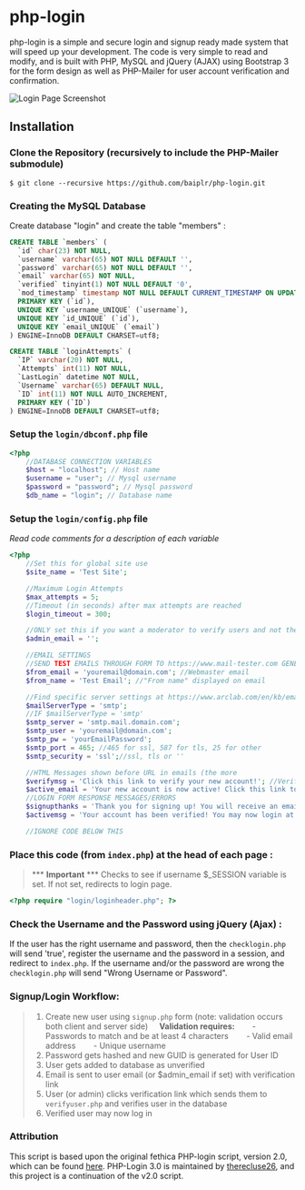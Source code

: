 # php-login
php-login is a simple and secure login and signup ready made system that will speed up your development. The code is very simple to read and modify, and is built with PHP, MySQL and jQuery (AJAX) using Bootstrap 3 for the form design as well as PHP-Mailer for user account verification and confirmation.

<img src="https://raw.githubusercontent.com/fethica/PHP-Login/master/login/images/screenshot.png" alt="Login Page Screenshot" />

## Installation
### Clone the Repository (recursively to include the PHP-Mailer submodule)
    $ git clone --recursive https://github.com/baiplr/php-login.git

### Creating the MySQL Database

Create database "login" and create the table "members" :

```sql
CREATE TABLE `members` (
  `id` char(23) NOT NULL,
  `username` varchar(65) NOT NULL DEFAULT '',
  `password` varchar(65) NOT NULL DEFAULT '',
  `email` varchar(65) NOT NULL,
  `verified` tinyint(1) NOT NULL DEFAULT '0',
  `mod_timestamp` timestamp NOT NULL DEFAULT CURRENT_TIMESTAMP ON UPDATE CURRENT_TIMESTAMP,
  PRIMARY KEY (`id`),
  UNIQUE KEY `username_UNIQUE` (`username`),
  UNIQUE KEY `id_UNIQUE` (`id`),
  UNIQUE KEY `email_UNIQUE` (`email`)
) ENGINE=InnoDB DEFAULT CHARSET=utf8;

CREATE TABLE `loginAttempts` (
  `IP` varchar(20) NOT NULL,
  `Attempts` int(11) NOT NULL,
  `LastLogin` datetime NOT NULL,
  `Username` varchar(65) DEFAULT NULL,
  `ID` int(11) NOT NULL AUTO_INCREMENT,
  PRIMARY KEY (`ID`)
) ENGINE=InnoDB DEFAULT CHARSET=utf8;
```
### Setup the `login/dbconf.php` file
```php
<?php
    //DATABASE CONNECTION VARIABLES
    $host = "localhost"; // Host name
    $username = "user"; // Mysql username
    $password = "password"; // Mysql password
    $db_name = "login"; // Database name

```

### Setup the `login/config.php` file
<i>Read code comments for a description of each variable</i>

```php
<?php
    //Set this for global site use
    $site_name = 'Test Site';

    //Maximum Login Attempts
    $max_attempts = 5;
    //Timeout (in seconds) after max attempts are reached
    $login_timeout = 300;

    //ONLY set this if you want a moderator to verify users and not the users themselves, otherwise leave blank or comment out
    $admin_email = '';

    //EMAIL SETTINGS
    //SEND TEST EMAILS THROUGH FORM TO https://www.mail-tester.com GENERATED ADDRESS FOR SPAM SCORE
    $from_email = 'youremail@domain.com'; //Webmaster email
    $from_name = 'Test Email'; //"From name" displayed on email

    //Find specific server settings at https://www.arclab.com/en/kb/email/list-of-smtp-and-pop3-servers-mailserver-list.html
    $mailServerType = 'smtp';
    //IF $mailServerType = 'smtp'
    $smtp_server = 'smtp.mail.domain.com';
    $smtp_user = 'youremail@domain.com';
    $smtp_pw = 'yourEmailPassword';
    $smtp_port = 465; //465 for ssl, 587 for tls, 25 for other
    $smtp_security = 'ssl';//ssl, tls or ''

    //HTML Messages shown before URL in emails (the more
    $verifymsg = 'Click this link to verify your new account!'; //Verify email message
    $active_email = 'Your new account is now active! Click this link to log in!';//Active email message
    //LOGIN FORM RESPONSE MESSAGES/ERRORS
    $signupthanks = 'Thank you for signing up! You will receive an email shortly confirming the verification of your account.';
    $activemsg = 'Your account has been verified! You may now login at <br><a href="'.$signin_url.'">'.$signin_url.'</a>';

    //IGNORE CODE BELOW THIS
```
### Place this code (from `index.php`) at the head of each page :
> *** **Important** *** Checks to see if username $_SESSION variable is set. If not set, redirects to login page.

```php
<?php require "login/loginheader.php"; ?>
```

### Check the Username and the Password using jQuery (Ajax) :

If the user has the right username and password, then the `checklogin.php` will send 'true', register the username and the password in a session, and redirect to `index.php`.
If the username and/or the password are wrong the `checklogin.php` will send "Wrong Username or Password".


### Signup/Login Workflow:
> 1) Create new user using `signup.php` form
> (note: validation occurs both client and server side)
> &nbsp;&nbsp;&nbsp;&nbsp;<b>Validation requires: </b>
> &nbsp;&nbsp;&nbsp;&nbsp;&nbsp;&nbsp; - Passwords to match and be at least 4 characters
> &nbsp;&nbsp;&nbsp;&nbsp;&nbsp;&nbsp; - Valid email address
> &nbsp;&nbsp;&nbsp;&nbsp;&nbsp;&nbsp; - Unique username
> 2) Password gets hashed and new GUID is generated for User ID
> 3) User gets added to database as unverified
> 4) Email is sent to user email (or $admin_email if set) with verification link
> 5) User (or admin) clicks verification link which sends them to `verifyuser.php` and verifies user in the database
> 6) Verified user may now log in

### Attribution
This script is based upon the original fethica PHP-login script, version 2.0, which can be found [here](https://github.com/therecluse26/PHP-Login/tree/v2.0). PHP-Login 3.0 is maintained by [therecluse26](https://github.com/therecluse26), and this project is a continuation of the v2.0 script. 
